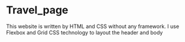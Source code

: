 # Travel_page
This website is written by HTML and CSS without any framework.
I use Flexbox and Grid CSS technology to layout the header and body
